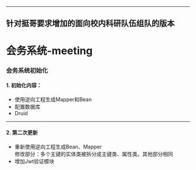 ----------------------
## 针对挺哥要求增加的面向校内科研队伍组队的版本

# 会务系统-meeting
### 会务系统初始化
#### 1. 初始化内容：
   - 使用逆向工程生成Mapper和Bean
   - 配置数据库
   - Druid

----------------------
#### 2. 第二次更新
   - 重新使用逆向工程生成Bean、Mapper
     <br>修改部分：多个主键的实体类被拆分成主键类、属性类。其他部分相同
   - 增加Jwt验证模块
   

